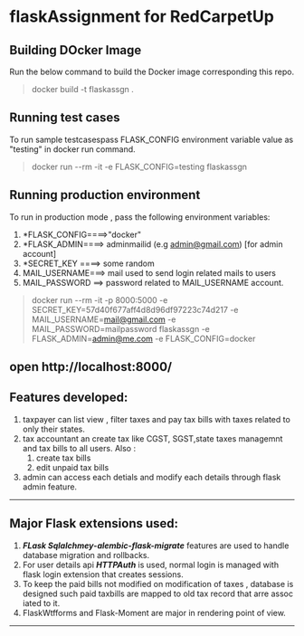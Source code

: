 # flaskAssignment for RedCarpetUp #

## Building DOcker Image ##
Run the below command to build the Docker image corresponding this repo.
> docker build -t flaskassgn .


## Running test cases ##
To run sample testcasespass FLASK_CONFIG environment variable value as "testing" in docker run command.
> docker run --rm -it -e FLASK_CONFIG=testing flaskassgn

## Running production environment
To run in production mode , pass the following environment variables:
  1. *FLASK_CONFIG====>"docker"
  2. *FLASK_ADMIN====> adminmailid (e.g admin@gmail.com) [for admin account]
  3. *SECRET_KEY   ====>  some random 
  4. MAIL_USERNAME===> mail used to send login related mails to users
  5. MAIL_PASSWORD ==> password related to MAIL_USERNAME account.
>docker run --rm -it -p 8000:5000 -e SECRET_KEY=57d40f677aff4d8d96df97223c74d217 -e MAIL_USERNAME=mail@gmail.com -e MAIL_PASSWORD=mailpassword flaskassgn -e FLASK_ADMIN=admin@me.com -e FLASK_CONFIG=docker

**open http://localhost:8000/**
---
## Features developed: ##
  1) taxpayer can list view , filter taxes and pay tax bills with taxes related to only their states.
  2) tax accountant an create tax like CGST, SGST,state taxes managemnt and tax bills to all users.
    Also : 
      1) create tax bills
      2) edit unpaid tax bills
  3) admin can access each detials and modify each details through flask admin feature.
----------
## Major Flask extensions used:
  1) **_FLask Sqlalchmey_-_alembic_-_flask-migrate_** features are used to handle database migration and rollbacks.
  2) For user details api **_HTTPAuth_** is used, normal login is managed with flask login extension that creates sessions.
  3) To keep the paid bills not modified on modification of taxes , database is designed such paid taxbills are mapped to old tax record that arre assoc iated to it.
  4) FlaskWtfforms and Flask-Moment are major in rendering point of view.
  ----------
